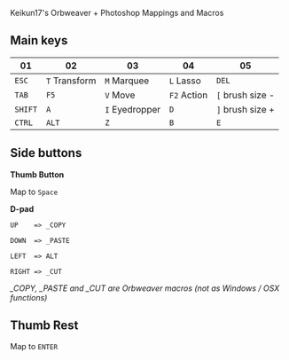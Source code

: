 Keikun17's Orbweaver + Photoshop Mappings and Macros


Main keys
---

|01|02|03|04|05|
|--------|---------------|----------------|-------------|------------------|
| `ESC`  | `T` Transform | `M` Marquee    | `L` Lasso   | `DEL`            |
| `TAB`  | `F5`          | `V` Move       | `F2` Action | `[` brush size - |
| `SHIFT`| `A`           | `I` Eyedropper | `D`         | `]` brush size + | 
| `CTRL` | `ALT`         | `Z`            | `B`         | `E`              |


Side buttons
---

**Thumb Button**

Map to `Space`

**D-pad**

```
UP    => _COPY

DOWN  => _PASTE

LEFT  => ALT

RIGHT => _CUT
```

*_COPY, _PASTE and _CUT are Orbweaver macros (not as Windows / OSX functions)*

Thumb Rest
---

Map to `ENTER`


